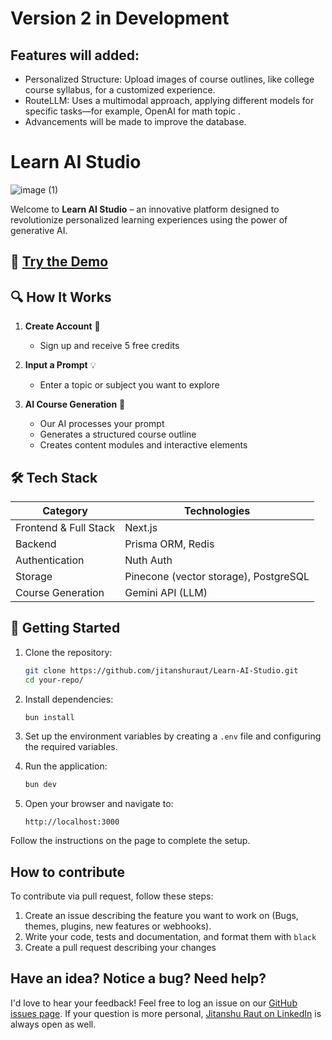 # Version 2 in Development
## Features will added:
- Personalized Structure: Upload images of course outlines, like college course syllabus, for a customized experience.
- RouteLLM: Uses a multimodal approach, applying different models for specific tasks—for example, OpenAI for math topic .
- Advancements will be made to improve the database. 
#  **Learn AI Studio** 
![image (1)](https://github.com/user-attachments/assets/29779487-ebfc-4c41-87f7-3e7a96d8a1a6)

Welcome to **Learn AI Studio** – an innovative platform designed to revolutionize personalized learning experiences using the power of generative AI.

## 🌟 [Try the Demo](https://learn-ai-studio.vercel.app/)

## 🔍 How It Works

1. **Create Account** 📝
   - Sign up and receive 5 free credits

2. **Input a Prompt** 💡
   - Enter a topic or subject you want to explore

3. **AI Course Generation** 🤖
   - Our AI processes your prompt
   - Generates a structured course outline
   - Creates content modules and interactive elements

## 🛠️ Tech Stack

| Category | Technologies |
|----------|--------------|
| Frontend & Full Stack | Next.js |
| Backend | Prisma ORM, Redis |
| Authentication | Nuth Auth |
| Storage | Pinecone (vector storage), PostgreSQL |
| Course Generation | Gemini API (LLM) |


## 🚀 Getting Started

1. Clone the repository:
    ```bash
    git clone https://github.com/jitanshuraut/Learn-AI-Studio.git
    cd your-repo/
    ```

2. Install dependencies:
    ```bash
    bun install
    ```

3. Set up the environment variables by creating a `.env` file and configuring the required variables.

4. Run the application:
    ```bash
    bun dev
    ```

5. Open your browser and navigate to:
    ```url
    http://localhost:3000
    ```

Follow the instructions on the page to complete the setup.

## How to contribute
To contribute via pull request, follow these steps:

1. Create an issue describing the feature you want to work on (Bugs, themes,  plugins, new features or webhooks).
2. Write your code, tests and documentation, and format them with ``black``
3. Create a pull request describing your changes

## Have an idea? Notice a bug? Need help?

I'd love to hear your feedback! Feel free to log an issue on our [GitHub issues page](https://github.com/jitanshuraut/Learn-AI-Studio.git). If your question is more personal, [Jitanshu Raut on LinkedIn](https://www.linkedin.com/in/jitanshu-raut-438b76246/) is always open as well.

